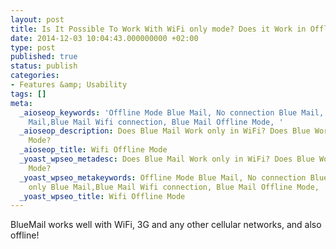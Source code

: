 ```yaml
---
layout: post
title: Is It Possible To Work With WiFi only mode? Does it Work in Offline Mode?
date: 2014-12-03 10:04:43.000000000 +02:00
type: post
published: true
status: publish
categories:
- Features &amp; Usability
tags: []
meta:
  _aioseop_keywords: 'Offline Mode Blue Mail, No connection Blue Mail, Wifi only Blue
    Mail,Blue Mail Wifi connection, Blue Mail Offline Mode, '
  _aioseop_description: Does Blue Mail Work only in WiFi? Does Blue Work in Offline
    Mode?
  _aioseop_title: Wifi Offline Mode
  _yoast_wpseo_metadesc: Does Blue Mail Work only in WiFi? Does Blue Work in Offline
    Mode?
  _yoast_wpseo_metakeywords: Offline Mode Blue Mail, No connection Blue Mail, Wifi
    only Blue Mail,Blue Mail Wifi connection, Blue Mail Offline Mode,
  _yoast_wpseo_title: Wifi Offline Mode
---
```


BlueMail works well with WiFi, 3G and any other cellular networks, and also offline!
